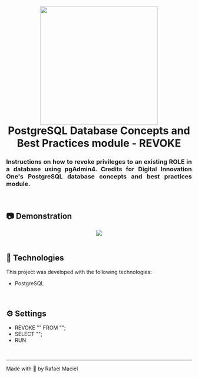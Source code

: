 <h1 align="center">
  <img alt="" title="to.do" src=".github/demostration_aplication.png" width="320px" />
  <br>
  PostgreSQL Database Concepts and Best Practices module - REVOKE
</h1>

<h3 align="justify">
Instructions on how to revoke privileges to an existing ROLE in a database using pgAdmin4. Credits for Digital Innovation One's PostgreSQL database concepts and best practices module.
</h3>

<br>

## 📷 Demonstration

<div align="center" >
  <img src=".github/demostration_aplication_0.gif">
  <br>
</div>

<br>

## 🚀 Technologies

This project was developed with the following technologies:

- PostgreSQL

<br>

## ⚙ Settings
- REVOKE "" FROM "";
- SELECT "";
- RUN
<br>

---

Made with 💜 by Rafael Maciel

